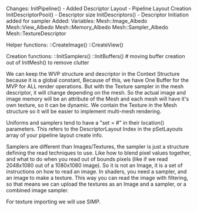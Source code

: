 Changes:
    InitPipeline()
        - Added Descriptor Layout
        - Pipeline Layout Creation
    InitDescriptorPool()
        - Descriptor size
    InitDescriptors()
        - Descriptor Initiation added for sampler
Added:
    Variables:
    Mesh::Image_Albedo
    Mesh::View_Albedo
    Mesh::Memory_Albedo
    Mesh::Sampler_Albedo
    Mesh::TextureDescriptor
    
Helper functions:
    ::CreateImage()
    ::CreateView()

Creation functions:
    ::InitSamplers()
    ::InitBuffers()  # moving buffer creation out of InitMesh() to remove clutter


 We can keep the WVP structure and descriptor in the Context Structure because it is a global constant, Because of this, we have One Buffer for the MVP for ALL render operations.
But with the Texture sampler in the mesh descriptor, it will change depending on the mesh. So the actual image and image memory will be an attribute of the Mesh and each mesh will have it's own 
texture, so it can be dynamic. We contain the Texture in the Mesh structure so it will be easier to implement multi-mesh rendering.

 Uniforms and samplers tend to have a "set = #" in their location() parameters. This refers to the DescriptorLayout Index in the pSetLayouts array of your pipeline layout create info.

 Samplers are different than Images/Textures, the sampler is just a structure defining the read techniques to use. Like how to blend pixel values together, and what to do when you read out of bounds
pixels (like if we read 2048x1080 out of a 1080x1080 image). So it is not an Image, it is a set of instructions on how to read an image. 
 In shaders, you need a sampler, and an image to make a texture. This way you can read the image with filtering, so that means we can upload the textures as an Image and a sampler, or a combined image sampler.

 For texture importing we will use SIMP.
